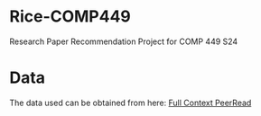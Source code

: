 # Rice-COMP449
Research Paper Recommendation Project for COMP 449 S24

# Data
The data used can be obtained from here:
[Full Context PeerRead](https://bert-gcn-for-paper-citation.s3.ap-northeast-2.amazonaws.com/PeerRead/full_context_PeerRead.csv)
